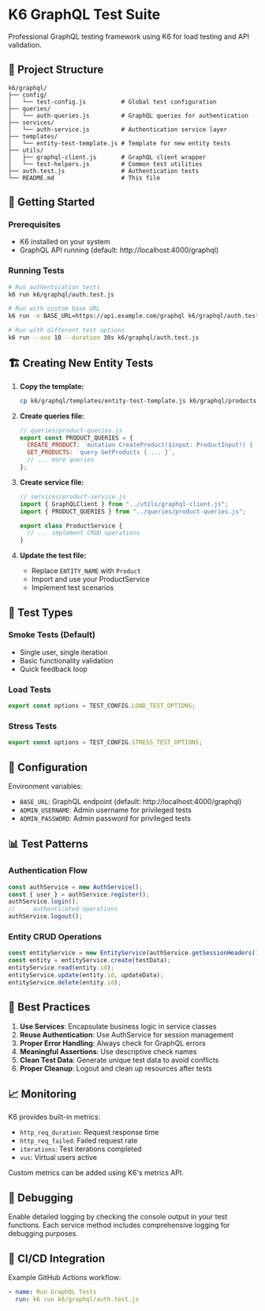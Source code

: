 # K6 GraphQL Test Suite

Professional GraphQL testing framework using K6 for load testing and API validation.

## 📁 Project Structure

```
k6/graphql/
├── config/
│   └── test-config.js          # Global test configuration
├── queries/
│   └── auth-queries.js         # GraphQL queries for authentication
├── services/
│   └── auth-service.js         # Authentication service layer
├── templates/
│   └── entity-test-template.js # Template for new entity tests
├── utils/
│   ├── graphql-client.js       # GraphQL client wrapper
│   └── test-helpers.js         # Common test utilities
├── auth.test.js                # Authentication tests
└── README.md                   # This file
```

## 🚀 Getting Started

### Prerequisites

- K6 installed on your system
- GraphQL API running (default: http://localhost:4000/graphql)

### Running Tests

```bash
# Run authentication tests
k6 run k6/graphql/auth.test.js

# Run with custom base URL
k6 run -e BASE_URL=https://api.example.com/graphql k6/graphql/auth.test.js

# Run with different test options
k6 run --vus 10 --duration 30s k6/graphql/auth.test.js
```

## 🏗️ Creating New Entity Tests

1. **Copy the template:**

   ```bash
   cp k6/graphql/templates/entity-test-template.js k6/graphql/products.test.js
   ```

2. **Create queries file:**

   ```javascript
   // queries/product-queries.js
   export const PRODUCT_QUERIES = {
     CREATE_PRODUCT: `mutation CreateProduct($input: ProductInput!) { ... }`,
     GET_PRODUCTS: `query GetProducts { ... }`,
     // ... more queries
   };
   ```

3. **Create service file:**

   ```javascript
   // services/product-service.js
   import { GraphQLClient } from "../utils/graphql-client.js";
   import { PRODUCT_QUERIES } from "../queries/product-queries.js";

   export class ProductService {
     // ... implement CRUD operations
   }
   ```

4. **Update the test file:**
   - Replace `ENTITY_NAME` with `Product`
   - Import and use your ProductService
   - Implement test scenarios

## 🧪 Test Types

### Smoke Tests (Default)

- Single user, single iteration
- Basic functionality validation
- Quick feedback loop

### Load Tests

```javascript
export const options = TEST_CONFIG.LOAD_TEST_OPTIONS;
```

### Stress Tests

```javascript
export const options = TEST_CONFIG.STRESS_TEST_OPTIONS;
```

## 🔧 Configuration

Environment variables:

- `BASE_URL`: GraphQL endpoint (default: http://localhost:4000/graphql)
- `ADMIN_USERNAME`: Admin username for privileged tests
- `ADMIN_PASSWORD`: Admin password for privileged tests

## 📊 Test Patterns

### Authentication Flow

```javascript
const authService = new AuthService();
const { user } = authService.register();
authService.login();
// ... authenticated operations
authService.logout();
```

### Entity CRUD Operations

```javascript
const entityService = new EntityService(authService.getSessionHeaders());
const entity = entityService.create(testData);
entityService.read(entity.id);
entityService.update(entity.id, updateData);
entityService.delete(entity.id);
```

## 🎯 Best Practices

1. **Use Services**: Encapsulate business logic in service classes
2. **Reuse Authentication**: Use AuthService for session management
3. **Proper Error Handling**: Always check for GraphQL errors
4. **Meaningful Assertions**: Use descriptive check names
5. **Clean Test Data**: Generate unique test data to avoid conflicts
6. **Proper Cleanup**: Logout and clean up resources after tests

## 📈 Monitoring

K6 provides built-in metrics:

- `http_req_duration`: Request response time
- `http_req_failed`: Failed request rate
- `iterations`: Test iterations completed
- `vus`: Virtual users active

Custom metrics can be added using K6's metrics API.

## 🐛 Debugging

Enable detailed logging by checking the console output in your test functions. Each service method includes comprehensive logging for debugging purposes.

## 🔄 CI/CD Integration

Example GitHub Actions workflow:

```yaml
- name: Run GraphQL Tests
  run: k6 run k6/graphql/auth.test.js
```

